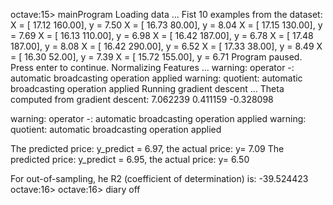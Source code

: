 octave:15> mainProgram
Loading data ...
Fist 10 examples from the dataset:
X = [   17.12   160.00], y =      7.50
X = [   16.73    80.00], y =      8.04
X = [   17.15   130.00], y =      7.69
X = [   16.13   110.00], y =      6.98
X = [   16.42   187.00], y =      6.78
X = [   17.48   187.00], y =      8.08
X = [   16.42   290.00], y =      6.52
X = [   17.33    38.00], y =      8.49
X = [   16.30    52.00], y =      7.39
X = [   15.72   155.00], y =      6.71
Program paused. Press enter to continue. 
Normalizing Features ...
warning: operator -: automatic broadcasting operation applied
warning: quotient: automatic broadcasting operation applied
Running gradient descent ...
Theta computed from gradient descent: 
 7.062239 
 0.411159 
 -0.328098 

warning: operator -: automatic broadcasting operation applied
warning: quotient: automatic broadcasting operation applied

The predicted price: y_predict = 6.97, the actual price: y= 7.09
The predicted price: y_predict = 6.95, the actual price: y= 6.50

 For out-of-sampling, he R2 (coefficient of determination) is:
-39.524423
octave:16> 
octave:16> diary off
